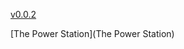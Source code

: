 [v0.0.2](https://github.com/littleflute/Power-Station/edit/master/README.md)

[The Power Station](The Power Station)
